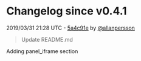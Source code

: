 # Changelog since v0.4.1

2019/03/31 21:28 UTC - [5a4c91e](https://github.com/hassio-addons/addon-log-viewer/commit/5a4c91e6f389f2c27c794f3581bcc92446c8c48a) by [@allanpersson](https://github.com/allanpersson)
> Update README.md

Adding panel_iframe section 

